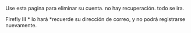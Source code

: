 Use esta pagina para eliminar su cuenta. no hay recuperación. todo se ira.

Firefly III * lo hará *recuerde su dirección de correo, y no podrá registrarse nuevamente.